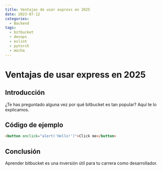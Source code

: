 ```yaml
---
title: Ventajas de usar express en 2025
date: 2023-07-12
categories:
  - Backend
tags:
  - bitbucket
  - devops
  - eslint
  - pytorch
  - mocha
---
```


# Ventajas de usar express en 2025

## Introducción

¿Te has preguntado alguna vez por qué bitbucket es tan popular? Aquí te lo explicamos.

## Código de ejemplo

```html
<button onclick="alert('Hello!')">Click me</button>
```

## Conclusión

Aprender bitbucket es una inversión útil para tu carrera como desarrollador.